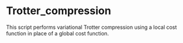 # Trotter_compression

This script performs variational Trotter compression using a local cost function in place of a global cost function.
